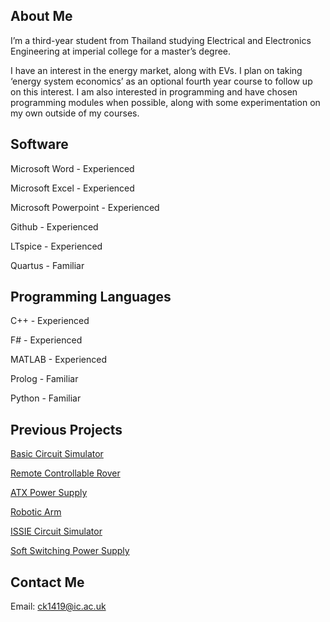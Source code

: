 ## About Me

I’m a third-year student from Thailand studying Electrical and Electronics Engineering at imperial college for a master’s degree. 

I have an interest in the energy market, along with EVs. I plan on taking ‘energy system economics’ as an optional fourth year course to follow up on this interest. I am also interested in programming and have chosen programming modules when possible, along with some experimentation on my own outside of my courses.

## Software

Microsoft Word - Experienced

Microsoft Excel - Experienced

Microsoft Powerpoint - Experienced

Github - Experienced

LTspice - Experienced

Quartus - Familiar

## Programming Languages

C++ - Experienced

F# - Experienced

MATLAB - Experienced

Prolog - Familiar

Python - Familiar

## Previous Projects

[Basic Circuit Simulator](CircuitSim.md)

[Remote Controllable Rover](Rover.md)

[ATX Power Supply](ATX.md)

[Robotic Arm](RoboticArm.md)

[ISSIE Circuit Simulator](Issie.md)

[Soft Switching Power Supply](SoftSwitching.md)


## Contact Me

Email: ck1419@ic.ac.uk
